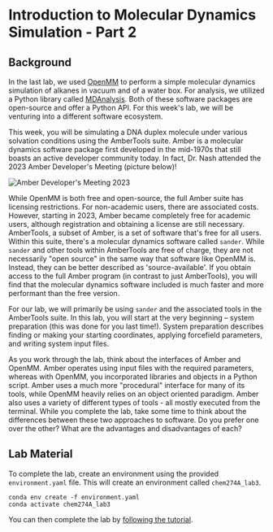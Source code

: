 # Introduction to Molecular Dynamics Simulation - Part 2


## Background

In the last lab, we used [OpenMM](https://openmm.org/) to perform a simple molecular dynamics simulation of alkanes in vacuum and of a water box. 
For analysis, we utilized a Python library called [MDAnalysis](https://www.mdanalysis.org/). 
Both of these software packages are open-source and offer a Python API. 
For this week's lab, we will be venturing into a different software ecosystem.

This week, you will be simulating a DNA duplex molecule under various solvation conditions using the AmberTools suite. 
Amber is a molecular dynamics software package first developed in the mid-1970s that still boasts an active developer community today. 
In fact, Dr. Nash attended the 2023 Amber Developer's Meeting (picture below)!

![Amber Developer's Meeting 2023](images/tampa2023.jpg)


While OpenMM is both free and open-source, the full Amber suite has licensing restrictions. For non-academic users, there are associated costs. However, starting in 2023, Amber became completely free for academic users, although registration and obtaining a license are still necessary.
AmberTools, a subset of Amber, is a set of software that's free for all users. 
Within this suite, there's a molecular dynamics software called `sander`.
While `sander` and other tools within AmberTools are free of charge, they are not necessarily "open source" in the same way that software like OpenMM is. 
Instead, they can be better described as 'source-available'.
If you obtain access to the full Amber program (in contrast to just AmberTools), you will find that the molecular dynamics software included is much faster and more performant than the free version.

For our lab, we will primarily be using `sander` and the associated tools in the AmberTools suite. 
In this lab, you will start at the very beginning – system preparation (this was done for you last time!). 
System preparation describes finding or making your starting coordinates, applying forcefield parameters, and writing system input files.

As you work through the lab, think about the interfaces of Amber and OpenMM. 
Amber operates using input files with the required parameters, whereas with OpenMM, you incorporated libraries and objects in a Python script.
Amber uses a much more "procedural" interface for many of its tools, while OpenMM heavily relies on an object oriented paradigm.
Amber also uses a variety of different types of tools - all mostly  executed from the terminal.
While you complete the lab, take some time to think about the differences between these two approaches to software.
Do you prefer one over the other? 
What are the advantages and disadvantages of each?

## Lab Material

To complete the lab, create an environment using the provided `environment.yaml` file.
This will create an environment called `chem274A_lab3`.

```
conda env create -f environment.yaml
conda activate chem274A_lab3
```

You can then complete the lab by [following the tutorial](https://janash.github.io/amber-dna-tutorial/).


